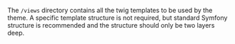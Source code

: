 The `/views` directory contains all the twig templates to be used by the theme. A specific template structure is
not required, but standard Symfony structure is recommended and the structure should only be two layers deep.